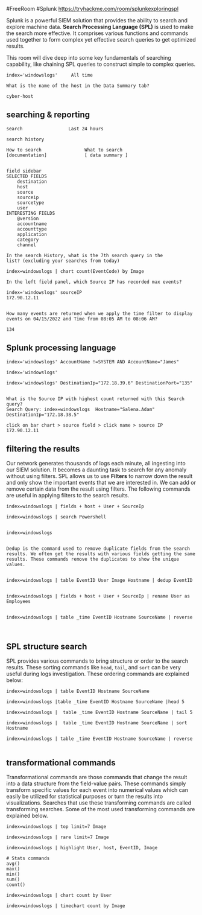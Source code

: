 #FreeRoom #Splunk 
https://tryhackme.com/room/splunkexploringspl


Splunk is a powerful SIEM solution that provides the ability to search and explore machine data. **Search Processing Language (SPL)** is used to make the search more effective. It comprises various functions and commands used together to form complex yet effective search queries to get optimized results.

This room will dive deep into some key fundamentals of searching capability, like chaining SPL queries to construct simple to complex queries.

```
index='windowslogs'     All time

What is the name of the host in the Data Summary tab?

cyber-host
```


## searching & reporting 

```
search                 Last 24 hours 

search history

How to search                What to search
[documentation]              [ data summary ]


field sidebar
SELECTED FIELDS
	destination
	host
	source
	sourceip
	sourcetype
	user
INTERESTING FIELDS
	@version
	accountname
	accounttype
	application
	category
	channel
```

```
In the search History, what is the 7th search query in the list? (excluding your searches from today)

index=windowslogs | chart count(EventCode) by Image

In the left field panel, which Source IP has recorded max events?

index='windowslogs' sourceIP 
172.90.12.11


How many events are returned when we apply the time filter to display events on 04/15/2022 and Time from 08:05 AM to 08:06 AM?

134
```


## Splunk processing language

```
index='windowslogs' AccountName !=SYSTEM AND AccountName="James"

index='windowslogs' 

index='windowslogs' DestinationIp="172.18.39.6" DestinationPort="135"


What is the Source IP with highest count returned with this Search query?  
Search Query: index=windowslogs  Hostname="Salena.Adam" DestinationIp="172.18.38.5"

click on bar chart > source field > click name > source IP
172.90.12.11

```


## filtering the results 

Our network generates thousands of logs each minute, all ingesting into our SIEM solution. It becomes a daunting task to search for any anomaly without using filters. SPL allows us to use **Filters** to narrow down the result and only show the important events that we are interested in. We can add or remove certain data from the result using filters. The following commands are useful in applying filters to the search results.

```
index=windowslogs | fields + host + User + SourceIp

index=windowslogs | search Powershell


index=windowslogs


Dedup is the command used to remove duplicate fields from the search results. We often get the results with various fields getting the same results. These commands remove the duplicates to show the unique values.


index=windowslogs | table EventID User Image Hostname | dedup EventID


index=windowslogs | fields + host + User + SourceIp | rename User as Employees


index=windowslogs | table _time EventID Hostname SourceName | reverse



```


## SPL structure search 

SPL provides various commands to bring structure or order to the search results. These sorting commands like `head`, `tail`, and `sort` can be very useful during logs investigation. These ordering commands are explained below:

```
index=windowslogs | table EventID Hostname SourceName

index=windowslogs |table _time EventID Hostname SourceName |head 5

index=windowslogs |  table _time EventID Hostname SourceName | tail 5

index=windowslogs |  table _time EventID Hostname SourceName | sort Hostname

index=windowslogs | table _time EventID Hostname SourceName | reverse


```


## transformational commands

Transformational commands are those commands that change the result into a data structure from the field-value pairs. These commands simply transform specific values for each event into numerical values which can easily be utilized for statistical purposes or turn the results into visualizations. Searches that use these transforming commands are called transforming searches. Some of the most used transforming commands are explained below.

```
index=windowslogs | top limit=7 Image

index=windowslogs | rare limit=7 Image

index=windowslogs | highlight User, host, EventID, Image

# Stats commands
avg()
max()
min()
sum()
count()

index=windowslogs | chart count by User

index=windowslogs | timechart count by Image


```



































































